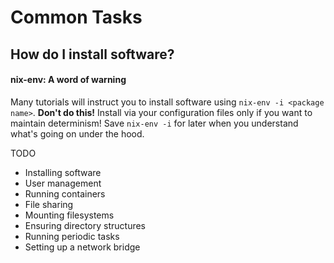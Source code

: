 Common Tasks
============

How do I install software?
--------------------------

#### nix-env: A word of warning

Many tutorials will instruct you to install software using `nix-env -i <package name>`. **Don't do this!** Install via your configuration files only if you want to maintain determinism! Save `nix-env -i` for later when you understand what's going on under the hood.


TODO

* Installing software
* User management
* Running containers
* File sharing
* Mounting filesystems
* Ensuring directory structures
* Running periodic tasks
* Setting up a network bridge
